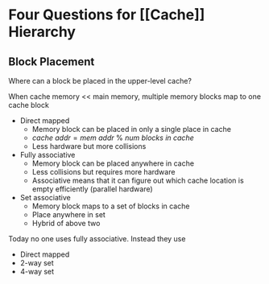# Four Questions for [[Cache]] Hierarchy
## Block Placement
Where can a block be placed in the upper-level cache?

When cache memory << main memory, multiple memory blocks map to one cache block

- Direct mapped
	- Memory block can be placed in only a single place in cache
	- $cache\ addr = mem\ addr\ \%\ num\ blocks\ in\ cache$
	- Less hardware but more collisions
- Fully associative
	- Memory block can be placed anywhere in cache
	- Less collisions but requires more hardware
	- Associative means that it can figure out which cache location is empty efficiently (parallel hardware)
- Set associative
	- Memory block maps to a set of blocks in cache
	- Place anywhere in set
	- Hybrid of above two


Today no one uses fully associative. Instead they use
- Direct mapped
- 2-way set
- 4-way set
